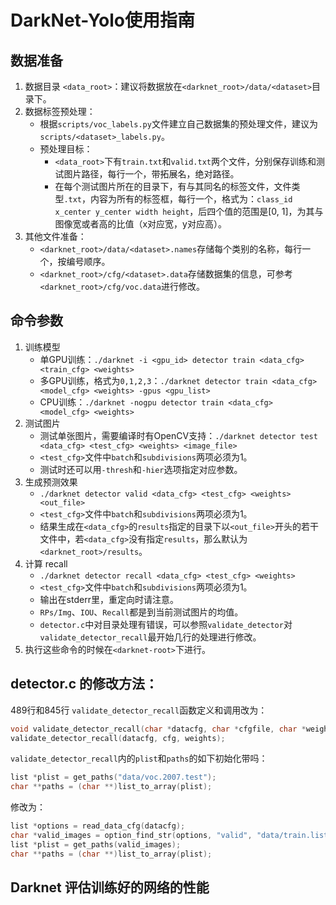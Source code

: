 # DarkNet-Yolo使用指南

## 数据准备

1. 数据目录 `<data_root>`：建议将数据放在`<darknet_root>/data/<dataset>`目录下。
2. 数据标签预处理：
   - 根据`scripts/voc_labels.py`文件建立自己数据集的预处理文件，建议为`scripts/<dataset>_labels.py`。
   - 预处理目标：
     - `<data_root>`下有`train.txt`和`valid.txt`两个文件，分别保存训练和测试图片路径，每行一个，带拓展名，绝对路径。
     - 在每个测试图片所在的目录下，有与其同名的标签文件，文件类型`.txt`，内容为所有的标签框，每行一个，格式为：`class_id x_center y_center width height`，后四个值的范围是[0, 1]，为其与图像宽或者高的比值（x对应宽，y对应高）。
3. 其他文件准备：
   - `<darknet_root>/data/<dataset>.names`存储每个类别的名称，每行一个，按编号顺序。
   - `<darknet_root>/cfg/<dataset>.data`存储数据集的信息，可参考`<darknet_root>/cfg/voc.data`进行修改。

## 命令参数

1. 训练模型
   - 单GPU训练：`./darknet -i <gpu_id> detector train <data_cfg> <train_cfg> <weights>`
   - 多GPU训练，格式为`0,1,2,3`：`./darknet detector train <data_cfg> <model_cfg> <weights> -gpus <gpu_list>`
   - CPU训练：`./darknet -nogpu detector train <data_cfg> <model_cfg> <weights>`
2. 测试图片
   - 测试单张图片，需要编译时有OpenCV支持：`./darknet detector test <data_cfg> <test_cfg> <weights> <image_file>`
   - `<test_cfg>`文件中`batch`和`subdivisions`两项必须为1。
   - 测试时还可以用`-thresh`和`-hier`选项指定对应参数。
3. 生成预测效果
   - `./darknet detector valid <data_cfg> <test_cfg> <weights> <out_file>`
   - `<test_cfg>`文件中`batch`和`subdivisions`两项必须为1。
   - 结果生成在`<data_cfg>`的`results`指定的目录下以`<out_file>`开头的若干文件中，若`<data_cfg>`没有指定`results`，那么默认为`<darknet_root>/results`。
4. 计算 recall
   - `./darknet detector recall <data_cfg> <test_cfg> <weights>`
   - `<test_cfg>`文件中`batch`和`subdivisions`两项必须为1。
   - 输出在stderr里，重定向时请注意。
   - `RPs/Img`、`IOU`、`Recall`都是到当前测试图片的均值。
   - `detector.c`中对目录处理有错误，可以参照`validate_detector`对`validate_detector_recall`最开始几行的处理进行修改。
5. 执行这些命令的时候在`<darknet-root>`下进行。

## detector.c 的修改方法：

489行和845行 `validate_detector_recall`函数定义和调用改为：

```c++
void validate_detector_recall(char *datacfg, char *cfgfile, char *weightfile)
validate_detector_recall(datacfg, cfg, weights);
```

`validate_detector_recall`内的`plist`和`paths`的如下初始化带吗：

```c++
list *plist = get_paths("data/voc.2007.test");
char **paths = (char **)list_to_array(plist);
```

修改为：

```c++
list *options = read_data_cfg(datacfg);
char *valid_images = option_find_str(options, "valid", "data/train.list");
list *plist = get_paths(valid_images);
char **paths = (char **)list_to_array(plist);
```

## Darknet 评估训练好的网络的性能

